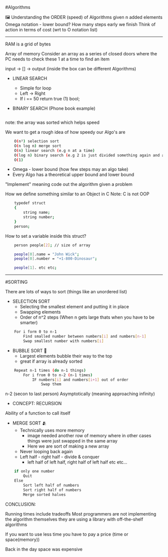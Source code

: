 #Algorithms

🖼 Understanding the ORDER (speed) of Algorithms given n added elements
Omega notation - lower bound? How many steps early we finish
Think of action in terms of cost (wrt to O notation list)

---

RAM is a grid of bytes

Array of memory
Consider an array as a series of closed doors where the PC needs to check these 1 at a time to find an item

input → [] → output (inside the box can be different Algorithms)

- LINEAR SEARCH

  - Simple for loop
  - Left → Right
  - If i == 50 return true (1) bool;

- BINARY SEARCH (Phone book example)

```bash

```

note: the array was sorted which helps speed

We want to get a rough idea of how speedy our Algo's are

```bash
    O(n²) selection sort
    O(n log n) merge sort
    O(n) linear search (e.g n at a time)
    O(log n) binary search (e.g 2 is just divided something again and again)
    O(1)
```

- Omega - lower bound (how few steps may an algo take)
- Every Algo has a theoretical upper bound and lower bound

"Implement" meaning code out the algorithm given a problem

How we define something similar to an Object in C
Note: C is not OOP

```bash
    typedef struct
    {
        string name;
        string number;
    }
    person;
```

How to set a variable inside this struct?

```bash
    person people[2]; // size of array

    people[0].name = "John Wick";
    people[0].number = "+1-800-Dinosaur";

    people[1]. etc etc;
```

---

#SORTING

There are lots of ways to sort (things like an unordered list)

- SELECTION SORT
  - Selecting the smallest element and putting it in place
  - Swapping elements
  - Order of n^2 steps (When n gets large thats when you have to be smarter)

```bash
    For i form 0 to n-1
        Find smalled number between numbers[i] and numbers[n-1]
        Swap smallest number with numbers[i]
```

- BUBBLE SORT 🛁
  - Largest elements bubble their way to the top
  - great if array is already sorted

```bash
    Repeat n-1 times (do n-1 things)
        For i from 0 to n-2 (n-1 times)
            IF numbers[i] and numbers[i+1] out of order
                Swap them
```

n-2 (secon to last person)
Asymptotically (meaning approaching infinity)

- CONCEPT: RECURSION

Ability of a function to call itself

- MERGE SORT 🫂
  - Technically uses more memory
    - image needed another row of memory where in other cases things were just swapped in the same array
    - Here we are sort of making a new array
  - Never looping back again
  - Left half - right half - divide & conquer
    - left half of left half, right half of left half etc etc...

```bash
    if only one number
        Quit
    Else
        Sort left half of numbers
        Sort right half of numbers
        Merge sorted halves

```

CONCLUSION:

Running times include tradeoffs
Most programmers are not implementing the algorithm themselves they are using a library with off-the-shelf algorithms

If you want to use less time you have to pay a price (time or space(memory))

Back in the day space was expensive
